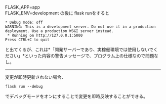 FLASK_APP=app  
FLASK_ENV=development の後に
flask runをすると
```
* Debug mode: off
WARNING: This is a development server. Do not use it in a production deployment. Use a production WSGI server instead.
 * Running on http://127.0.0.1:5000
Press CTRL+C to quit
```
と出てくるが、これは*「開発サーバーであり、実稼働環境では使用しないでください」*といった内容の警告メッセージで、プログラム上の仕様なので問題なし。

---

変更が即時更新されない場合、
```
flask run --debug
```
でデバッグモードをオンにすることで変更を即時反映することができる。

